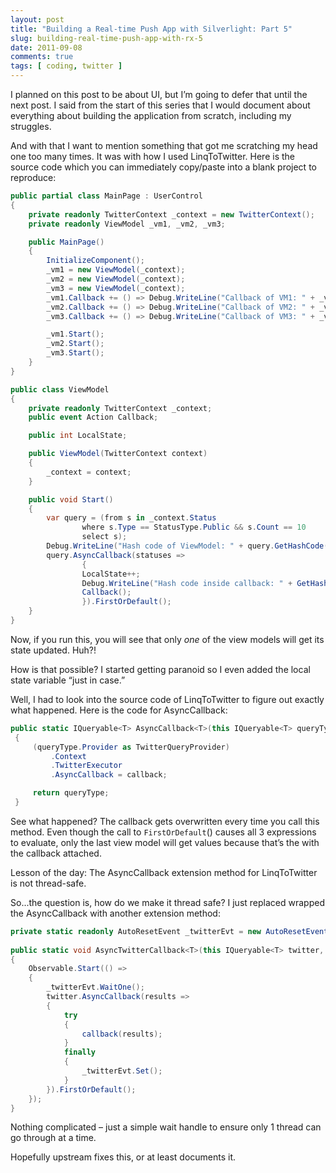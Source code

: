 ```yaml
---
layout: post
title: "Building a Real-time Push App with Silverlight: Part 5"
slug: building-real-time-push-app-with-rx-5
date: 2011-09-08
comments: true
tags: [ coding, twitter ]
---
```

I planned on this post to be about UI, but I’m going to defer that until the next post.  I said from the start of this series that I would document about everything about building the application from scratch, including my struggles.

And with that I want to mention something that got me scratching my head one too many times.  It was with how I used LinqToTwitter.  Here is the source code which you can immediately copy/paste into a blank project to reproduce:

``` csharp
public partial class MainPage : UserControl
{
    private readonly TwitterContext _context = new TwitterContext();
    private readonly ViewModel _vm1, _vm2, _vm3;

    public MainPage()
    {
        InitializeComponent();
        _vm1 = new ViewModel(_context);
        _vm2 = new ViewModel(_context);
        _vm3 = new ViewModel(_context);
        _vm1.Callback += () => Debug.WriteLine("Callback of VM1: " + _vm1.LocalState);
        _vm2.Callback += () => Debug.WriteLine("Callback of VM2: " + _vm2.LocalState);
        _vm3.Callback += () => Debug.WriteLine("Callback of VM3: " + _vm3.LocalState);

        _vm1.Start();
        _vm2.Start();
        _vm3.Start();
    }
}

public class ViewModel
{
    private readonly TwitterContext _context;
    public event Action Callback;

    public int LocalState;

    public ViewModel(TwitterContext context)
    {
        _context = context;
    }

    public void Start()
    {
        var query = (from s in _context.Status
                where s.Type == StatusType.Public && s.Count == 10
                select s);
        Debug.WriteLine("Hash code of ViewModel: " + query.GetHashCode());
        query.AsyncCallback(statuses =>
                {
                LocalState++;
                Debug.WriteLine("Hash code inside callback: " + GetHashCode());
                Callback();
                }).FirstOrDefault();
    }
}
```

Now, if you run this, you will see that only *one* of the view models will get its state updated.  Huh?!

How is that possible?  I started getting paranoid so I even added the local state variable “just in case.”

Well, I had to look into the source code of LinqToTwitter to figure out exactly what happened.  Here is the code for AsyncCallback:

``` csharp
public static IQueryable<T> AsyncCallback<T>(this IQueryable<T> queryType, Action<IEnumerable<T>> callback)
 {
     (queryType.Provider as TwitterQueryProvider)
         .Context
         .TwitterExecutor
         .AsyncCallback = callback;

     return queryType;
 }
```

See what happened?  The callback gets overwritten every time you call this method.  Even though the call to `FirstOrDefault`() causes all 3 expressions to evaluate, only the last view model will get values because that’s the with the callback attached.

Lesson of the day: The AsyncCallback extension method for LinqToTwitter is not thread-safe.

So...the question is, how do we make it thread safe?  I just replaced wrapped the AsyncCallback with another extension method:

``` csharp
private static readonly AutoResetEvent _twitterEvt = new AutoResetEvent(true);
 
public static void AsyncTwitterCallback<T>(this IQueryable<T> twitter, Action<IEnumerable<T>> callback)
{
    Observable.Start(() =>
    {
        _twitterEvt.WaitOne();
        twitter.AsyncCallback(results =>
        {
            try
            {
                callback(results);
            }
            finally
            {
                _twitterEvt.Set();
            }
        }).FirstOrDefault();
    });
}
```

Nothing complicated – just a simple wait handle to ensure only 1 thread can go through at a time.

Hopefully upstream fixes this, or at least documents it.
